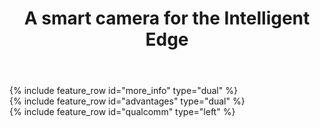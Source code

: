 ﻿---
layout: splash
permalink: /
title: A smart camera for the Intelligent Edge
header:
  overlay_color: "#5e616c"
  overlay_image: /assets/images/node-graphic.png
  image: /assets/images/camera-render-transparent.png
  alt: "Picture of the Vision AI DevKit camera hardware"
  actions:
    - label: "Order <i class='fas fa-chevron-right'></i>"
      url: "https://www.arrow.com/en/products/eic-ms-vision-500/einfochips-limited"
excerpt: >
  Jumpstart your Azure Vision Machine Learning Journey today 
more_info:
  - title: "Have a device?"
    excerpt: |
      ## [Setup your device here.](https://aka.ms/VAIDKGetStarted-Landing/)
      ## Build your own vision AI solution
      Go to our [GitHub repository](https://aka.ms/vaidkgithub-Landing) to find an Azure Notebook with a reference model to start with. 
  - title: "Additional Resources"
    excerpt: |
      * [Read our blog post](https://azure.microsoft.com/en-us/blog/iot-swc-2018-iot-solutions-for-the-built-world/)
      * [Join the Internet of Things Microsoft Tech Community](https://aka.ms/VAIDK-IoTTechCommunity)
      * [Get Started now on IoT Edge](https://docs.microsoft.com/en-us/azure/iot-edge/quickstart-linux)
      * [Register a new IoT Edge Device](https://docs.microsoft.com/en-us/azure/iot-edge/how-to-register-device-portal)
      * [Use Azure AI Gallery to build your solution](https://gallery.azure.ai/)
      * [Use Custom Vision Service to bring your own models to life.](https://customvision.ai/)
advantages:
  - excerpt: |
        <video id="azuremediaplayer" class="azuremediaplayer amp-default-skin amp-big-play-centered" tabindex="0"></video>
        <script>
            var myOptions = {
                "nativeControlsForTouch": false,
                controls: true,
                autoplay: false,
                width: "100%",
                height: "auto",
            }
            myPlayer = amp("azuremediaplayer", myOptions);
            myPlayer.src([
                {
                    "src": "https://easstandardhosting123.blob.core.windows.net/asset-0a1504fe-8b97-4e8f-a312-2a5eef36c891/Vision_AI_101418.mp4?sv=2015-07-08&sr=c&si=1da79a8d-775c-4a56-af1a-173c36a1823b&sig=W7ACJX%2F0FrlqxYg7TlPfjojO3Ajf%2FiHy7eW4%2FfgK%2BAk%3D&st=2018-10-25T01%3A49%3A06Z&se=2118-10-25T01%3A49%3A06Z",
                    "type": "video/mp4"

                }
            ]);</script>
  - title: "Create Intelligent Apps for IoT Sensors"
    excerpt: >
        In the era of intelligent cloud and intelligent edge, developers will need to write applications for a range of connected devices. The Azure IoT Edge runtime makes it easy to create applications from cloud to edge, leveraging advanced AI services. The Vision AI Developer Kit, a member of the Microsoft Azure IoT Starter kit family, can be used by IoT solution makers to easily deploy AI models built using Azure Machine Learning and Azure IoT Edge.
qualcomm:
  - title: "<img src='assets/images/qualcomm-logo-blue.png' alt='Qualcomm' style='max-width: 200px'>"
    excerpt: >
        The Vision AI Dev Kit features the Qualcomm Visual Intelligence Platform for hardware acceleration of AI models to deliver superior inferencing performance. Use the DevKit to create new solutions for a variety of scenarios, such as industrial safety, retail, security, and more.
    image_path: /assets/images/ai-kit-diagram.png
    alt: "Vision AI DevKit software architecture diagram"
    
---

<div class="feature__outer_wrapper">
{% include feature_row id="more_info" type="dual" %}
</div>

<div class="feature__outer_wrapper">
{% include feature_row id="advantages" type="dual" %}
</div>

<div class="feature__outer_wrapper">
{% include feature_row id="qualcomm" type="left" %}
</div>